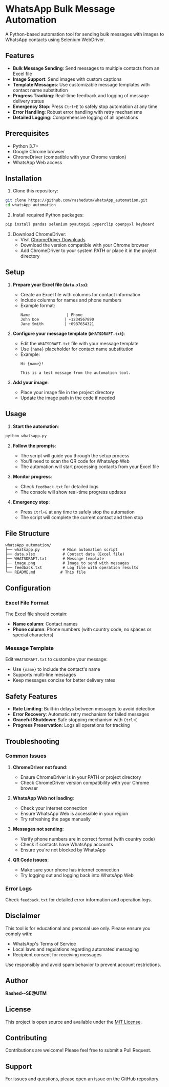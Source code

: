 # WhatsApp Bulk Message Automation

A Python-based automation tool for sending bulk messages with images to WhatsApp contacts using Selenium WebDriver.

## Features

- **Bulk Message Sending**: Send messages to multiple contacts from an Excel file
- **Image Support**: Send images with custom captions
- **Template Messages**: Use customizable message templates with contact name substitution
- **Progress Tracking**: Real-time feedback and logging of message delivery status
- **Emergency Stop**: Press `Ctrl+E` to safely stop automation at any time
- **Error Handling**: Robust error handling with retry mechanisms
- **Detailed Logging**: Comprehensive logging of all operations

## Prerequisites

- Python 3.7+
- Google Chrome browser
- ChromeDriver (compatible with your Chrome version)
- WhatsApp Web access

## Installation

1. Clone this repository:
```bash
git clone https://github.com/rashedutm/whatsApp_automation.git
cd whatsApp_automation
```

2. Install required Python packages:
```bash
pip install pandas selenium pyautogui pyperclip openpyxl keyboard
```

3. Download ChromeDriver:
   - Visit [ChromeDriver Downloads](https://chromedriver.chromium.org/)
   - Download the version compatible with your Chrome browser
   - Add ChromeDriver to your system PATH or place it in the project directory

## Setup

1. **Prepare your Excel file (`data.xlsx`)**:
   - Create an Excel file with columns for contact information
   - Include columns for names and phone numbers
   - Example format:
     ```
     Name                | Phone
     John Doe           | +1234567890
     Jane Smith         | +0987654321
     ```

2. **Configure your message template (`WHATSDRAFT.txt`)**:
   - Edit the `WHATSDRAFT.txt` file with your message template
   - Use `{name}` placeholder for contact name substitution
   - Example:
     ```
     Hi {name}!
     
     This is a test message from the automation tool.
     ```

3. **Add your image**:
   - Place your image file in the project directory
   - Update the image path in the code if needed

## Usage

1. **Start the automation**:
```bash
python whatsapp.py
```

2. **Follow the prompts**:
   - The script will guide you through the setup process
   - You'll need to scan the QR code for WhatsApp Web
   - The automation will start processing contacts from your Excel file

3. **Monitor progress**:
   - Check `feedback.txt` for detailed logs
   - The console will show real-time progress updates

4. **Emergency stop**:
   - Press `Ctrl+E` at any time to safely stop the automation
   - The script will complete the current contact and then stop

## File Structure

```
whatsApp_automation/
├── whatsapp.py          # Main automation script
├── data.xlsx            # Contact data (Excel file)
├── WHATSDRAFT.txt       # Message template
├── image.png            # Image to send with messages
├── feedback.txt         # Log file with operation results
└── README.md           # This file
```

## Configuration

### Excel File Format
The Excel file should contain:
- **Name column**: Contact names
- **Phone column**: Phone numbers (with country code, no spaces or special characters)

### Message Template
Edit `WHATSDRAFT.txt` to customize your message:
- Use `{name}` to include the contact's name
- Supports multi-line messages
- Keep messages concise for better delivery rates

## Safety Features

- **Rate Limiting**: Built-in delays between messages to avoid detection
- **Error Recovery**: Automatic retry mechanism for failed messages
- **Graceful Shutdown**: Safe stopping mechanism with `Ctrl+E`
- **Progress Preservation**: Logs all operations for tracking

## Troubleshooting

### Common Issues

1. **ChromeDriver not found**:
   - Ensure ChromeDriver is in your PATH or project directory
   - Check ChromeDriver version compatibility with your Chrome browser

2. **WhatsApp Web not loading**:
   - Check your internet connection
   - Ensure WhatsApp Web is accessible in your region
   - Try refreshing the page manually

3. **Messages not sending**:
   - Verify phone numbers are in correct format (with country code)
   - Check if contacts have WhatsApp accounts
   - Ensure you're not blocked by WhatsApp

4. **QR Code issues**:
   - Make sure your phone has internet connection
   - Try logging out and logging back into WhatsApp Web

### Error Logs
Check `feedback.txt` for detailed error information and operation logs.

## Disclaimer

This tool is for educational and personal use only. Please ensure you comply with:
- WhatsApp's Terms of Service
- Local laws and regulations regarding automated messaging
- Recipient consent for receiving messages

Use responsibly and avoid spam behavior to prevent account restrictions.

## Author

**Rashed--SE@UTM**

## License

This project is open source and available under the [MIT License](LICENSE).

## Contributing

Contributions are welcome! Please feel free to submit a Pull Request.

## Support

For issues and questions, please open an issue on the GitHub repository.
